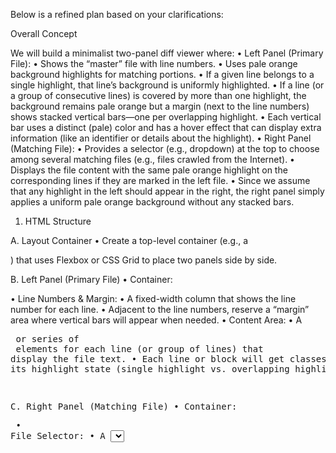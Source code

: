 Below is a refined plan based on your clarifications:

Overall Concept

We will build a minimalist two-panel diff viewer where:
	•	Left Panel (Primary File):
	•	Shows the “master” file with line numbers.
	•	Uses pale orange background highlights for matching portions.
	•	If a given line belongs to a single highlight, that line’s background is uniformly highlighted.
	•	If a line (or a group of consecutive lines) is covered by more than one highlight, the background remains pale orange but a margin (next to the line numbers) shows stacked vertical bars—one per overlapping highlight.
	•	Each vertical bar uses a distinct (pale) color and has a hover effect that can display extra information (like an identifier or details about the highlight).
	•	Right Panel (Matching File):
	•	Provides a selector (e.g., dropdown) at the top to choose among several matching files (e.g., files crawled from the Internet).
	•	Displays the file content with the same pale orange highlight on the corresponding lines if they are marked in the left file.
	•	Since we assume that any highlight in the left should appear in the right, the right panel simply applies a uniform pale orange background without any stacked bars.

1. HTML Structure

A. Layout Container
	•	Create a top-level container (e.g., a <div id="app">) that uses Flexbox or CSS Grid to place two panels side by side.

B. Left Panel (Primary File)
	•	Container: <div id="left-panel">
	•	Line Numbers & Margin:
	•	A fixed-width column that shows the line number for each line.
	•	Adjacent to the line numbers, reserve a “margin” area where vertical bars will appear when needed.
	•	Content Area:
	•	A <pre> or series of <div> elements for each line (or group of lines) that display the file text.
	•	Each line or block will get classes based on its highlight state (single highlight vs. overlapping highlights).

C. Right Panel (Matching File)
	•	Container: <div id="right-panel">
	•	File Selector:
	•	A <select> dropdown (or a list of buttons) to choose the matching file.
	•	Content Area:
	•	Similar to the left panel, using a <pre> or series of <div> elements for each line of text.
	•	Highlights are applied by adding a CSS class that sets a pale orange background.

2. CSS Styling

A. General Layout
	•	Use Flexbox or CSS Grid to align the two panels.
	•	Ensure a clean, minimalist style with ample whitespace and a monospaced font for the file text.

B. Line Numbers & Content Areas
	•	Line Numbers Column:
	•	Fixed width, right-aligned.
	•	Text Content:
	•	Monospaced font and consistent line height.

C. Highlighting Styles
	•	Standard Highlight (Single, Non-overlapping):
	•	A CSS class (e.g., .highlight) that applies a pale orange background color.
	•	This class will be used both in the left panel (when no overlap) and in the right panel.
	•	Overlapping Highlights (Left Panel Only):
	•	For lines with overlapping highlights, still apply the pale orange background to the text.
	•	In the margin next to the line numbers, create vertical bars:
	•	Each bar is a small <div> or <span> with a fixed width (e.g., 4–6px) and height matching the line.
	•	Use a CSS class (e.g., .overlap-bar) with modifiers (like .bar-1, .bar-2, etc.) or inline styles for different pale colors.
	•	Add a :hover effect that shows a tooltip or highlights additional info about the highlight.
	•	The bars should be “stacked” vertically (or horizontally, side by side) depending on your design. For example, if stacking horizontally next to the line number, they should appear in the order they occur.

D. Additional Colors
	•	Prepare a small palette of pale colors for the vertical bars and, if needed, for alternative highlight backgrounds.

3. JavaScript Functionality

A. Data Structure
	•	File Content:
	•	Represent each file as an array of lines (or objects with line number and text).
	•	Highlight Data:
	•	Use objects with properties like { startLine, endLine, id, color } (color can be chosen from your pale palette).
	•	Hard-code sample highlight data for the proof of concept.
	•	For the left file, some lines (or ranges) will have a single highlight, and some will have multiple (overlapping) highlights.

B. Overlap Detection & Rendering (Left Panel)
	•	Detection:
	•	Loop through the file’s lines. For each line, check which highlight objects apply (i.e., where startLine <= currentLine <= endLine).
	•	Rendering Decision:
	•	Single Highlight:
	•	Apply the .highlight class to the line’s text.
	•	Multiple Highlights:
	•	Apply the .highlight class to the text (so the background remains pale orange).
	•	Instead of a full background highlight, render in the margin a series of vertical bar elements:
	•	Create one bar per overlapping highlight.
	•	Apply different classes or inline styles for their colors.
	•	Attach hover event listeners so that when a user hovers over a bar, extra information (e.g., a tooltip) appears.

C. Right Panel Rendering
	•	File Selection:
	•	Populate the file selector with the list of matching files.
	•	On selection change, load the corresponding file (hard-coded sample data).
	•	Highlight Rendering:
	•	For every line, check if it corresponds to a highlight from the left.
	•	If yes, add the .highlight class to that line’s container.
	•	No need to check for overlaps here—the right panel always uses a uniform pale orange background.

D. Event Handling
	•	File Selector:
	•	Listen for change events to re-render the right panel’s file content.
	•	Hover Effects on Bars:
	•	Add mouseenter and mouseleave events to vertical bar elements to show/hide tooltips or change styling.

4. File Organization
	•	index.html:
	•	Contains the basic HTML structure for the two panels and the file selector.
	•	styles.css:
	•	Contains all CSS rules for layout, fonts, line numbers, background highlights, vertical bars, and hover effects.
	•	main.js:
	•	Contains the logic for loading files, processing highlight data, detecting overlaps, and handling interactions (file selection, hover events).

User Flow Summary
	1.	Page Load:
	•	The left panel shows your primary file with line numbers.
	•	For each line:
	•	If it is covered by one highlight, the entire line gets a pale orange background.
	•	If it is covered by two or more highlights, the line background remains pale orange and the margin next to the line number displays stacked vertical bars (each with a distinct pale color). Hovering over these bars will display additional details.
	2.	Right Panel Interaction:
	•	A file selector (dropdown or button list) allows the user to choose among matching files.
	•	The selected file is displayed with a pale orange highlight on the same portions as in the left file.
	•	Because the left file drives the highlighting (to indicate plagiarism matches), any highlighted region in the left is mirrored in the right.
	3.	Interactivity:
	•	Hovering over any vertical bar in the left panel shows a tooltip or some extra info about that highlight.
	•	The overall UI remains minimalist, focusing on the highlighting and matching diff features.

This plan should cover your requirements for a proof-of-concept demo of matching diff with sophisticated highlighting (including overlapping handling on the left and a consistent pale orange highlight on the right) along with file selection and hover effects on the vertical bars.